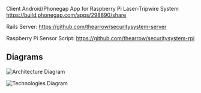 Client Android/Phonegap App for Raspberry Pi Laser-Tripwire System
https://build.phonegap.com/apps/298890/share

Rails Server:
https://github.com/thearrow/securitysystem-server

Raspberry Pi Sensor Script:
https://github.com/thearrow/securitysystem-rpi


## Diagrams
![Architecture Diagram](http://i.imgur.com/prT9Htp.png "Architecture")

![Technologies Diagram](http://i.imgur.com/G0TPemh.png "Technologies")
